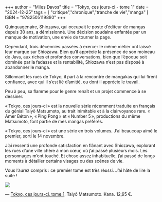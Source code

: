 +++
author = "Miles Davos"
title = "Tokyo, ces jours-ci - tome 1"
date = "2024-12-25"
tags = [
    "critique","chronique","tranche de vie","manga"
]
ISBN = "9782505119890"
+++

Quinquagénaire, Shiozawa, qui occupait le poste d’éditeur de mangas depuis 30 ans, a démissionné. Une décision soudaine enfantée par un manque de motivation, une envie de tourner la page.

Cependant, trois décennies passées à exercer le même métier ont laissé leur marque sur Shiozawa. Bien qu’il apprécie la présence de son moineau de Java, aux riches et profondes conversations, bien que l’époque soit dominée par la fadasse et la rentabilité, Shiozawa n’est pas disposé à abandonner le manga.

Sillonnant les rues de Tokyo, il part à la rencontre de mangakas qui lui firent confiance, avec qui il s’est lié d’amitié, ou dont il apprécie le travail.

Peu à peu, sa flamme pour le genre renaît et un projet commence à se dessiner.

« Tokyo, ces jours-ci » est la nouvelle série récemment traduite en français du génial Taiyô Matsumoto, au trait inimitable et à la clairvoyance rare. « Amer Béton », « Ping Pong » et « Number 5 », productions du même Matsumoto, font partie de mes mangas préférés.

« Tokyo, ces jours-ci » est une série en trois volumes. J’ai beaucoup aimé le premier, sorti le 14 novembre.

J’ai ressenti une profonde satisfaction en flânant avec Shiozawa, explorant les rues d’une ville chère à mon cœur, où j’ai passé plusieurs mois. Les personnages m’ont touché. Et chose assez inhabituelle, j’ai passé de longs moments à détailler certains visages ou des scènes de vie.

Vous l’aurez compris : ce premier tome est très réussi. J’ai hâte de lire la suite !

![](/images/tokyo-ces-jours-ci-tome1.jpeg)

—
[Tokyo, ces jours-ci, tome 1](https://www.kana.fr/produit/tokyo-higoro-t1/). Taiyô Matsumoto. Kana. 12,95 €.
